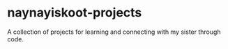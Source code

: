 # naynayiskoot-projects
A collection of projects for learning and connecting with my sister through code.
